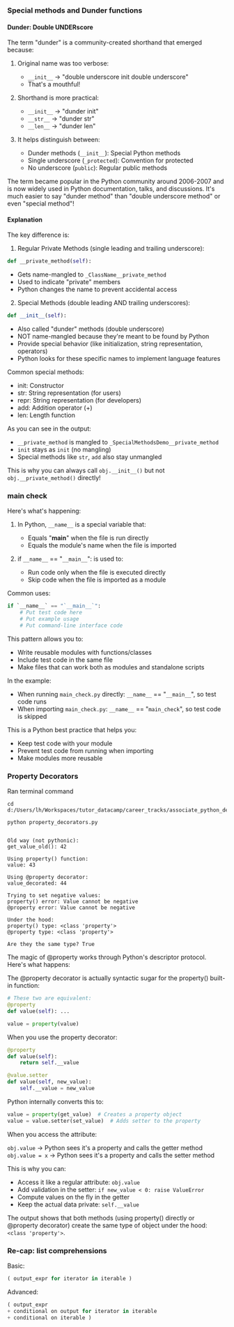 ### Special methods and Dunder functions

#### Dunder: Double UNDERscore

The term "dunder" is a community-created shorthand that emerged because:

1. Original name was too verbose:
    - `__init__` → "double underscore init double underscore"
    - That's a mouthful!

2. Shorthand is more practical:
    - `__init__` → "dunder init"
    - `__str__` → "dunder str"
    - `__len__` → "dunder len"

3. It helps distinguish between:
    - Dunder methods (`__init__`): Special Python methods
    - Single underscore (`_protected`): Convention for protected
    - No underscore (`public`): Regular public methods

The term became popular in the Python community around 2006-2007 and is now widely used in Python documentation, talks, and discussions. It's much easier to say "dunder method" than "double underscore method" or even "special method"!

#### Explanation

The key difference is:

1. Regular Private Methods (single leading and trailing underscore):

```python
def __private_method(self):
```
- Gets name-mangled to `_ClassName__private_method`
- Used to indicate "private" members
- Python changes the name to prevent accidental access

2. Special Methods (double leading AND trailing underscores):

```python
def __init__(self):
```

- Also called "dunder" methods (double underscore)
- NOT name-mangled because they're meant to be found by Python
- Provide special behavior (like initialization, string representation, operators)
- Python looks for these specific names to implement language features

Common special methods:

- init: Constructor
- str: String representation (for users)
- repr: String representation (for developers)
- add: Addition operator (+)
- len: Length function

As you can see in the output:

- `__private_method` is mangled to `_SpecialMethodsDemo__private_method`
- `init` stays as `init` (no mangling)
- Special methods like `str`, `add` also stay unmangled

This is why you can always call `obj.__init__()` but not `obj.__private_method()` directly!


### main check

Here's what's happening:

1. In Python, `__name__` is a special variable that:
    - Equals "__main__" when the file is run directly
    - Equals the module's name when the file is imported

2. if `__name__` == "`__main__`": is used to:
    - Run code only when the file is executed directly
    - Skip code when the file is imported as a module

Common uses:

```python
if `__name__` == "`__main__`":
    # Put test code here
    # Put example usage
    # Put command-line interface code
```

This pattern allows you to:

- Write reusable modules with functions/classes
- Include test code in the same file
- Make files that can work both as modules and standalone scripts

In the example:

- When running `main_check.py` directly: `__name__` == "`__main__`", so test code runs
- When importing `main_check.py`: `__name__` == "`main_check`", so test code is skipped

This is a Python best practice that helps you:

- Keep test code with your module
- Prevent test code from running when importing
- Make modules more reusable

### Property Decorators

Ran terminal command

```shell
cd d:/Users/lh/Workspaces/tutor_datacamp/career_tracks/associate_python_developer/python_toolbox

python property_decorators.py
```

```console stdout

Old way (not pythonic):
get_value_old(): 42

Using property() function:
value: 43

Using @property decorator:
value_decorated: 44

Trying to set negative values:
property() error: Value cannot be negative
@property error: Value cannot be negative

Under the hood:
property() type: <class 'property'>
@property type: <class 'property'>

Are they the same type? True
```

The magic of @property works through Python's descriptor protocol. Here's what happens:

The @property decorator is actually syntactic sugar for the property() built-in function:

```python
# These two are equivalent:
@property
def value(self): ...

value = property(value)
```

When you use the property decorator:

```python
@property
def value(self):
    return self.__value

@value.setter
def value(self, new_value):
    self.__value = new_value
```

Python internally converts this to:

```python
value = property(get_value)  # Creates a property object
value = value.setter(set_value)  # Adds setter to the property
```

When you access the attribute:

`obj.value` → Python sees it's a property and calls the getter method
`obj.value = x` → Python sees it's a property and calls the setter method

This is why you can:

- Access it like a regular attribute: `obj.value`
- Add validation in the setter: `if new_value < 0: raise ValueError`
- Compute values on the fly in the getter
- Keep the actual data private: `self.__value`

The output shows that both methods (using property() directly or @property decorator) create the same type of object under the hood: `<class 'property'>`.

### Re-cap: list comprehensions

Basic:

```python
( output_expr for iterator in iterable )
```

Advanced:

```python
( output_expr 
+ conditional on output for iterator in iterable 
+ conditional on iterable )
```
